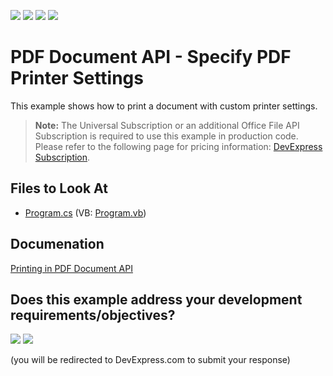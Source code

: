 <!-- default badges list -->
![](https://img.shields.io/endpoint?url=https://codecentral.devexpress.com/api/v1/VersionRange/128595686/24.2.1%2B)
[![](https://img.shields.io/badge/Open_in_DevExpress_Support_Center-FF7200?style=flat-square&logo=DevExpress&logoColor=white)](https://supportcenter.devexpress.com/ticket/details/T172274)
[![](https://img.shields.io/badge/📖_How_to_use_DevExpress_Examples-e9f6fc?style=flat-square)](https://docs.devexpress.com/GeneralInformation/403183)
[![](https://img.shields.io/badge/💬_Leave_Feedback-feecdd?style=flat-square)](#does-this-example-address-your-development-requirementsobjectives)
<!-- default badges end -->

# PDF Document API - Specify PDF Printer Settings

This example shows how to print a document with custom printer settings.

> **Note:**
> The Universal Subscription or an additional Office File API Subscription is required to use this example in production code. Please refer to the following page for pricing information: [DevExpress Subscription](https://www.devexpress.com/Subscriptions/).

## Files to Look At

* [Program.cs](./CS/PdfProcessorPrinterOptions/Program.cs) (VB: [Program.vb](./VB/PdfProcessorPrinterOptions/Program.vb))

## Documenation

[Printing in PDF Document API](https://docs.devexpress.com/OfficeFileAPI/404300/pdf-document-api/printing)


<!-- feedback -->
## Does this example address your development requirements/objectives?

[<img src="https://www.devexpress.com/support/examples/i/yes-button.svg"/>](https://www.devexpress.com/support/examples/survey.xml?utm_source=github&utm_campaign=pdf-document-api-specify-printer-settings&~~~was_helpful=yes) [<img src="https://www.devexpress.com/support/examples/i/no-button.svg"/>](https://www.devexpress.com/support/examples/survey.xml?utm_source=github&utm_campaign=pdf-document-api-specify-printer-settings&~~~was_helpful=no)

(you will be redirected to DevExpress.com to submit your response)
<!-- feedback end -->
